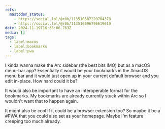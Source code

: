 ```yaml
---
refs:
  mastodon_status:
    - https://social.lol/@r0b/113510587220784378
    - https://social.lol/@r0b/113510596796619610
date: 2024-11-19T16:35:06.763Z
media: []
tags:
  - label:macos
  - label:bookmarks
  - label:pwa
---
```


I kinda wanna make the Arc sidebar (the best bits IMO) but as a macOS menu-bar app? Essentially it would be your bookmarks in the #macOS menu bar and it would just open up in your current default browser and you edit in-place. How hard could it be?

It would also be important to have an interoperable format for the bookmarks. My bookmarks are already currently stuck within Arc so I wouldn't want that to happen again.

It might also be cool if it could be a browser extension too? So maybe it be a #PWA that you could also set as your homepage. Maybe I'm feature creeping too much already.
